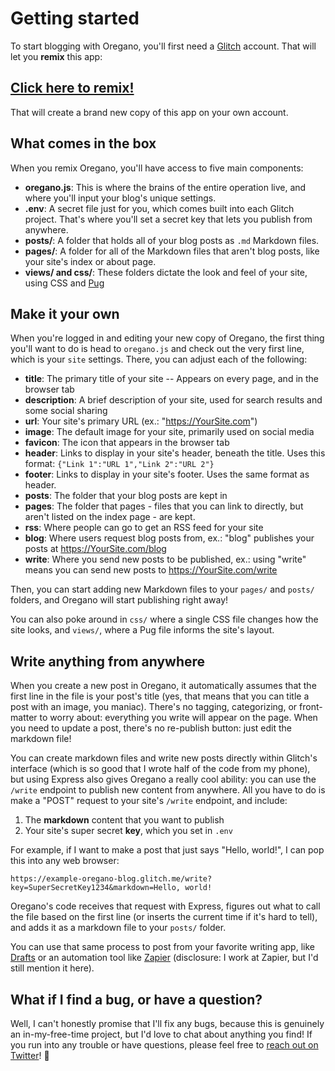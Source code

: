# Getting started

To start blogging with Oregano, you'll first need a [Glitch](https://glitch.com) account. That will let you **remix** this app:

## [Click here to remix!](https://glitch.com/edit/#!/remix/oregano-blog)

That will create a brand new copy of this app on your own account. 

## What comes in the box

When you remix Oregano, you'll have access to five main components:

* **oregano.js**: This is where the brains of the entire operation live, and where you'll input your blog's unique settings.
* **.env**: A secret file just for you, which comes built into each Glitch project. That's where you'll set a secret key that lets you publish from anywhere.
* **posts/**: A folder that holds all of your blog posts as `.md` Markdown files. 
* **pages/**: A folder for all of the Markdown files that aren't blog posts, like your site's index or about page.
* **views/ and css/**: These folders dictate the look and feel of your site, using CSS and [Pug](https://pugjs.org/)

## Make it your own

When you're logged in and editing your new copy of Oregano, the first thing you'll want to do is head to `oregano.js` and check out the very first line, which is your `site` settings. There, you can adjust each of the following:

* **title**: The primary title of your site -- Appears on every page, and in the browser tab
* **description**: A brief description of your site, used for search results and some social sharing
* **url**: Your site's primary URL (ex.: "https://YourSite.com")
* **image**: The default image for your site, primarily used on social media
* **favicon**: The icon that appears in the browser tab
* **header**: Links to display in your site's header, beneath the title. Uses this format: `{"Link 1":"URL 1","Link 2":"URL 2"}`
* **footer**: Links to display in your site's footer. Uses the same format as header.
* **posts**: The folder that your blog posts are kept in
* **pages**: The folder that pages - files that you can link to directly, but aren't listed on the index page - are kept.
* **rss**: Where people can go to get an RSS feed for your site
* **blog**: Where users request blog posts from, ex.: "blog" publishes your posts at https://YourSite.com/blog
* **write**: Where you send new posts to be published, ex.: using "write" means you can send new posts to https://YourSite.com/write

Then, you can start adding new Markdown files to your `pages/` and `posts/` folders, and Oregano will start publishing right away! 

You can also poke around in `css/` where a single CSS file changes how the site looks, and `views/`, where a Pug file informs the site's layout.

## Write anything from anywhere

When you create a new post in Oregano, it automatically assumes that the first line in the file is your post's title (yes, that means that you can title a post with an image, you maniac). There's no tagging, categorizing, or front-matter to worry about: everything you write will appear on the page. When you need to update a post, there's no re-publish button: just edit the markdown file! 

You can create markdown files and write new posts directly within Glitch's interface (which is so good that I wrote half of the code from my phone), but using Express also gives Oregano a really cool ability: you can use the `/write` endpoint to publish new content from anywhere. All you have to do is make a "POST" request to your site's `/write` endpoint, and include:

1. The **markdown** content that you want to publish
2. Your site's super secret **key**, which you set in `.env`

For example, if I want to make a post that just says "Hello, world!", I can pop this into any web browser:

`https://example-oregano-blog.glitch.me/write?key=SuperSecretKey1234&markdown=Hello, world!`

Oregano's code receives that request with Express, figures out what to call the file based on the first line (or inserts the current time if it's hard to tell), and adds it as a markdown file to your `posts/` folder.

You can use that same process to post from your favorite writing app, like [Drafts](https://getdrafts.com/) or an automation tool like [Zapier](https://zapier.com) (disclosure: I work at Zapier, but I'd still mention it here). 

## What if I find a bug, or have a question?

Well, I can't honestly promise that I'll fix any bugs, because this is genuinely an in-my-free-time project, but I'd love to chat about anything you find! If you run into any trouble or have questions, please feel free to [reach out on Twitter](https://twitter.com/aTylerRobertson)! 👋